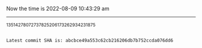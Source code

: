 Now the time is 2022-08-09 10:43:29 am

---

<small>13514278072737825206173262934231875</small>

```txt

Latest commit SHA is: abcbce49a553c62cb216206db7b752ccda076dd6
```
